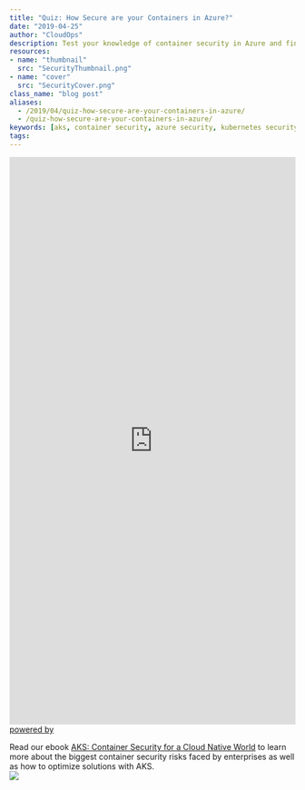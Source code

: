 ```yaml
---
title: "Quiz: How Secure are your Containers in Azure?"
date: "2019-04-25"
author: "CloudOps"
description: Test your knowledge of container security in Azure and find out if you’re following AKS best practices.
resources:
- name: "thumbnail"
  src: "SecurityThumbnail.png"
- name: "cover"
  src: "SecurityCover.png"
class_name: "blog post"
aliases:
  - /2019/04/quiz-how-secure-are-your-containers-in-azure/
  - /quiz-how-secure-are-your-containers-in-azure/
keywords: [aks, container security, azure security, kubernetes security]
tags:
---
```


<p>
<div class="smcx-widget smcx-embed smcx-show smcx-widget-dark"><div style="width: 100%; max-width: 100%; height: 1000px;" class="smcx-iframe-container"><iframe width="100%" height="100%" frameborder="0" allowtransparency="true" src="https://www.surveymonkey.com/r/HYG2BSG?embedded=1"></iframe></div><div class="smcx-widget-footer smcx-embed-footer"><a class="smcx-branding" href="https://www.surveymonkey.com/?ut_source=powered_by&amp;ut_source2=new_website_collector" target="_blank"><span class="smcx-powered-by">powered by</span></a></div></div></p>
Read our ebook <a href="https://www.cloudops.com/resources/white-papers/azure-kubernetes-services-container-security-for-a-cloud-native-world/" target="_blank" rel="noopener noreferrer">AKS: Container Security for a Cloud Native World</a> to learn more about the biggest container security risks faced by enterprises as well as how to optimize solutions with AKS.


<div class="row">
    <div class="col-xl-8 offset-xl-2 col-lg-10 offset-lg-1 col-md-10 offset-md-1 col-sm-12 col-xs-12 cta-image">
    <a href="/resources/white-papers/azure-kubernetes-services-container-security-for-a-cloud-native-world">
      <img src="/images/blog/cta/free-ebook.jpeg">
    </a>
    </div>
</div>